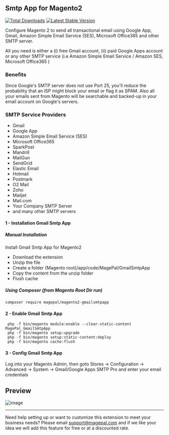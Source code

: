 ## Smtp App for Magento2

[![Total Downloads](https://poser.pugx.org/magepal/magento2-gmailsmtpapp/downloads)](https://packagist.org/packages/magepal/magento2-gmailsmtpapp)
[![Latest Stable Version](https://poser.pugx.org/magepal/magento2-gmailsmtpapp/v/stable)](https://packagist.org/packages/magepal/magento2-gmailsmtpapp)

Configure Magento 2 to send all transactional email using Google App, Gmail, Amazon Simple Email Service (SES), Microsoft Office365 and other SMTP server. 

All you need is either a (i) free Gmail account, (ii) paid Google Apps account or any other SMTP service (i.e Amazon Simple Email Service / Amazon SES, Microsoft Office365 )

### Benefits
Since Google's SMTP server does not use Port 25, you'll reduce the probability that an ISP might block your email or flag it as SPAM. Also all your emails sent from Magento will be searchable and backed-up in your email account on Google's servers. 

### SMTP Service Providers
 * Gmail
 * Google App
 * Amazon Simple Email Service (SES)
 * Microsoft Office365
 * SparkPost
 * Mandrill
 * MailGun
 * SendGrid
 * Elastic Email
 * Hotmail
 * Postmark
 * O2 Mail
 * Zoho
 * Mailjet
 * Mail.com
 * Your Company SMTP Server
 * and many other SMTP servers


#### 1 - Installation  Gmail Smtp App
##### Manual Installation
Install Gmail Smtp App for Magento2
 * Download the extension
 * Unzip the file
 * Create a folder {Magento root}/app/code/MagePal/GmailSmtpApp
 * Copy the content from the unzip folder
 * Flush cache


##### Using Composer (from Magento Root Dir run)

```
composer require magepal/magento2-gmailsmtpapp
```

#### 2 -  Enable Gmail Smtp App
```
 php -f bin/magento module:enable --clear-static-content MagePal_GmailSmtpApp
 php -f bin/magento setup:upgrade
 php -f bin/magento setup:static-content:deploy
 php -f bin/magento cache:flush
```

#### 3 - Config Gmail Smtp App
Log into your Magento Admin, then goto Stores -> Configuration -> Advanced -> System -> Gmail/Google Apps SMTP Pro and enter your email credentials

## Preview
![image](https://user-images.githubusercontent.com/1415141/28881062-ecfa0cf0-7774-11e7-9af7-52824e5f9568.png)

----

Need help setting up or want to customize this extension to meet your business needs? Please email support@magepal.com and if we like your idea we will add this feature for free or at a discounted rate.
